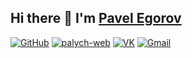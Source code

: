 ## Hi there 👋 I'm [Pavel Egorov](https://Palych18)
[<img alt="GitHub" src="https://img.shields.io/badge/GitHub-100000?logo=github&style=for-the-badge&logoColor=white">](https://github.com/Palych18)
[<img alt="palych-web" src="https://img.shields.io/badge/Portfolio-%23004524.svg?&style=for-the-badge">](https://palych-web.com)
[<img alt="VK" src="https://img.shields.io/badge/VK-4A76A8?logo=vk&style=for-the-badge&logoColor=white">](https://vk.com/feed)
[<img alt="Gmail" src="https://img.shields.io/badge/Gmail-D14836?style=for-the-badge&logo=gmail&logoColor=white" />](mailto:paulyugoroff@gmail.com)
